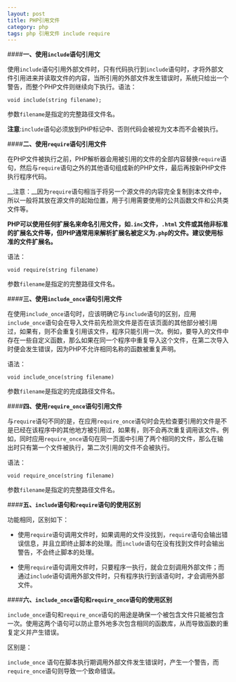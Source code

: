 ```yaml
---
layout: post
title: PHP引用文件
category: php
tags: php 引用文件 include require
---
```


####__一、使用`include`语句引用文__

使用`include`语句引用外部文件时，只有代码执行到`include`语句时，才将外部文件引用进来并读取文件的内容，当所引用的外部文件发生错误时，系统只给出一个警告，而整个PHP文件则继续向下执行。语法：

<!-- more -->

```JS
void include(string filename);
```

参数`filename`是指定的完整路径文件名。

__注意__:`include`语句必须放到PHP标记中、否则代码会被视为文本而不会被执行。


####__二、使用`require`语句引用文件__

在PHP文件被执行之前，PHP解析器会用被引用的文件的全部内容替换`require`语句，然后与`require`语句之外的其他语句组成新的PHP文件，最后再按新PHP文件执行程序代码。

__注意：__因为`require`语句相当于将另一个源文件的内容完全复制到本文件中，所以一般将其放在源文件的起始位置，用于引用需要使用的公共函数文件和公共类文件等。

__PHP可以使用任何扩展名来命名引用文件，如`.inc`文件，`.html` 文件或其他非标准的扩展名文件等，但PHP通常用来解析扩展名被定义为`.php`的文件。建议使用标准的文件扩展名。__

语法：

```JS
void require(string filename)
```

参数`filename`是指定的完整路径文件名。

####__三、使用`include_once`语句引用文件__

在使用`include_once`语句时，应该明确它与`include`语句的区别，应用`include_once`语句会在导入文件前先检测文件是否在该页面的其他部分被引用过，如果有，则不会重复引用该文件，程序只能引用一次。例如，要导入的文件中存在一些自定义函数，那么如果在同一个程序中重复导入这个文件，在第二次导入时便会发生错误，因为PHP不允许相同名称的函数被重复声明。

语法：

```JS
void include_once(string filename)
```

参数`filename`是指定的完成路径文件名。

####__四、使用`require_once`语句引用文件__

与`require`语句不同的是，在应用`require_once`语句时会先检查要引用的文件是不是已经在该程序中的其他地方被引用过，如果有，则不会再次重复调用该文件。例如，同时应用`require_once`语句在同一页面中引用了两个相同的文件，那么在输出时只有第一个文件被执行，第二次引用的文件不会被执行。

语法：

```JS
void require_once(string filename)
```

参数`filename`是指定的完整路径文件名。

####__五、`include`语句和`require`语句的使用区别__

功能相同，区别如下：

*	使用`require`语句调用文件时，如果调用的文件没找到，`require`语句会输出错误信息，并且立即终止脚本的处理。而`include`语句在没有找到文件时会输出警告，不会终止脚本的处理。

*	使用`require`语句调用文件时，只要程序一执行，就会立刻调用外部文件；而通过`include`语句调用外部文件时，只有程序执行到该语句时，才会调用外部文件。

####__六、`include_once`语句和`require_once`语句的使用区别__

`include_once`语句和`require_once`语句的用途是确保一个被包含文件只能被包含一次。使用这两个语句可以防止意外地多次包含相同的函数库，从而导致函数的重复定义并产生错误。

区别是：

`include_once` 语句在脚本执行期调用外部文件发生错误时，产生一个警告，而`require_once`语句则导致一个致命错误。
